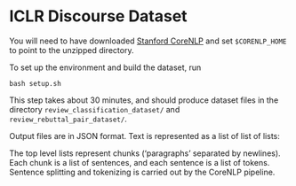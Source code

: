 # ICLR Discourse Dataset

You will need to have downloaded [Stanford CoreNLP](https://stanfordnlp.github.io/CoreNLP/) and set `$CORENLP_HOME` to point to the unzipped directory.

To set up the environment and build the dataset, run

```
bash setup.sh
```

This step takes about 30 minutes, and should produce dataset files in the directory `review_classification_dataset/` and `review_rebuttal_pair_dataset/`.

Output files are in JSON format. Text is represented as a list of list of
lists:

The top level lists represent chunks (‘paragraphs’ separated by newlines). Each chunk is a list of sentences, and each sentence is a list of tokens. Sentence splitting and tokenizing is carried out by the CoreNLP pipeline.
